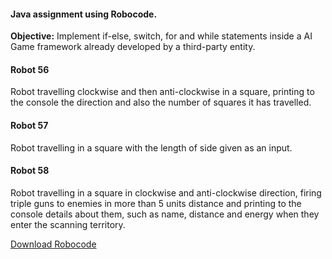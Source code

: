 #### Java assignment using Robocode.

**Objective:** Implement if-else, switch, for and while statements inside a AI Game framework already developed by a third-party entity.

#### Robot 56
Robot travelling clockwise and then anti-clockwise in a square, printing to the console the direction and also the number of squares it has travelled.

#### Robot 57
Robot travelling in a square with the length of side given as an input.

#### Robot 58
Robot travelling in a square in clockwise and anti-clockwise direction, firing triple guns to enemies in more than 5 units distance and printing to the console details about them, such as name, distance and energy when they enter the scanning territory.

[Download Robocode](http://sourceforge.net/projects/robocode/files/latest/download?source=files)

